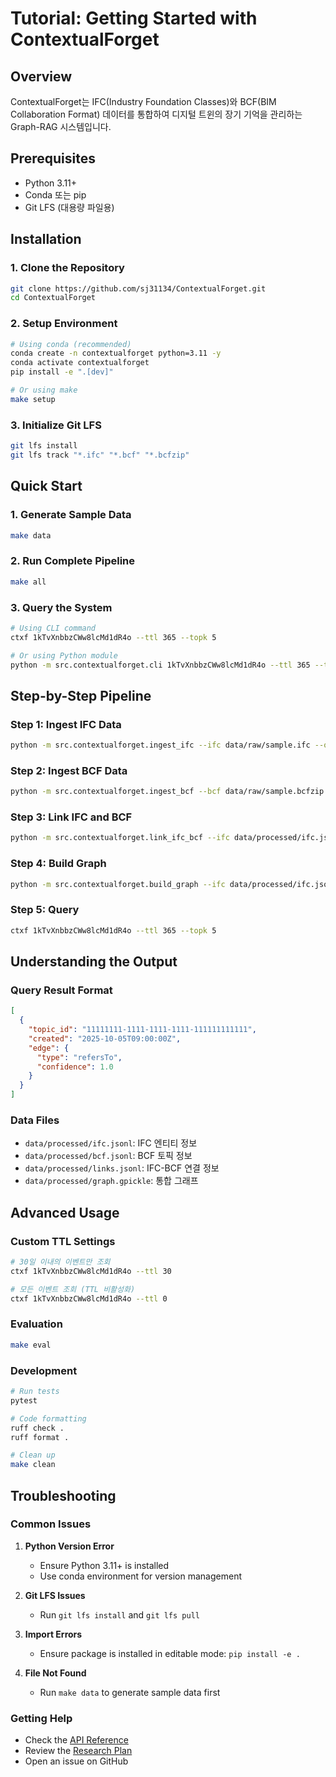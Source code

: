 # Tutorial: Getting Started with ContextualForget

## Overview

ContextualForget는 IFC(Industry Foundation Classes)와 BCF(BIM Collaboration Format) 데이터를 통합하여 디지털 트윈의 장기 기억을 관리하는 Graph-RAG 시스템입니다.

## Prerequisites

- Python 3.11+
- Conda 또는 pip
- Git LFS (대용량 파일용)

## Installation

### 1. Clone the Repository
```bash
git clone https://github.com/sj31134/ContextualForget.git
cd ContextualForget
```

### 2. Setup Environment
```bash
# Using conda (recommended)
conda create -n contextualforget python=3.11 -y
conda activate contextualforget
pip install -e ".[dev]"

# Or using make
make setup
```

### 3. Initialize Git LFS
```bash
git lfs install
git lfs track "*.ifc" "*.bcf" "*.bcfzip"
```

## Quick Start

### 1. Generate Sample Data
```bash
make data
```

### 2. Run Complete Pipeline
```bash
make all
```

### 3. Query the System
```bash
# Using CLI command
ctxf 1kTvXnbbzCWw8lcMd1dR4o --ttl 365 --topk 5

# Or using Python module
python -m src.contextualforget.cli 1kTvXnbbzCWw8lcMd1dR4o --ttl 365 --topk 5
```

## Step-by-Step Pipeline

### Step 1: Ingest IFC Data
```bash
python -m src.contextualforget.ingest_ifc --ifc data/raw/sample.ifc --out data/processed/ifc.jsonl
```

### Step 2: Ingest BCF Data
```bash
python -m src.contextualforget.ingest_bcf --bcf data/raw/sample.bcfzip --out data/processed/bcf.jsonl
```

### Step 3: Link IFC and BCF
```bash
python -m src.contextualforget.link_ifc_bcf --ifc data/processed/ifc.jsonl --bcf data/processed/bcf.jsonl --out data/processed/links.jsonl
```

### Step 4: Build Graph
```bash
python -m src.contextualforget.build_graph --ifc data/processed/ifc.jsonl --bcf data/processed/bcf.jsonl --links data/processed/links.jsonl --out data/processed/graph.gpickle
```

### Step 5: Query
```bash
ctxf 1kTvXnbbzCWw8lcMd1dR4o --ttl 365 --topk 5
```

## Understanding the Output

### Query Result Format
```json
[
  {
    "topic_id": "11111111-1111-1111-1111-111111111111",
    "created": "2025-10-05T09:00:00Z",
    "edge": {
      "type": "refersTo",
      "confidence": 1.0
    }
  }
]
```

### Data Files
- `data/processed/ifc.jsonl`: IFC 엔티티 정보
- `data/processed/bcf.jsonl`: BCF 토픽 정보
- `data/processed/links.jsonl`: IFC-BCF 연결 정보
- `data/processed/graph.gpickle`: 통합 그래프

## Advanced Usage

### Custom TTL Settings
```bash
# 30일 이내의 이벤트만 조회
ctxf 1kTvXnbbzCWw8lcMd1dR4o --ttl 30

# 모든 이벤트 조회 (TTL 비활성화)
ctxf 1kTvXnbbzCWw8lcMd1dR4o --ttl 0
```

### Evaluation
```bash
make eval
```

### Development
```bash
# Run tests
pytest

# Code formatting
ruff check .
ruff format .

# Clean up
make clean
```

## Troubleshooting

### Common Issues

1. **Python Version Error**
   - Ensure Python 3.11+ is installed
   - Use conda environment for version management

2. **Git LFS Issues**
   - Run `git lfs install` and `git lfs pull`

3. **Import Errors**
   - Ensure package is installed in editable mode: `pip install -e .`

4. **File Not Found**
   - Run `make data` to generate sample data first

### Getting Help
- Check the [API Reference](api_reference.md)
- Review the [Research Plan](research_plan.md)
- Open an issue on GitHub
